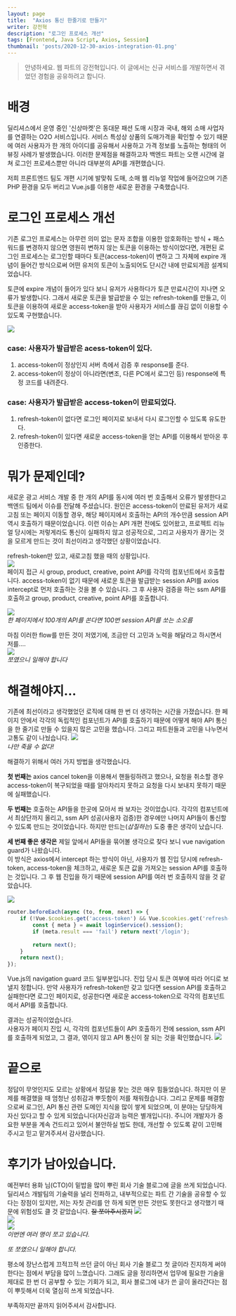 ```yaml
---
layout: page
title:  "Axios 통신 한줄기로 만들기"
writer: 강전혁
description: "로그인 프로세스 개선"
tags: [Frontend, Java Script, Axios, Session]
thumbnail: 'posts/2020-12-30-axios-integration-01.png'
---
```


>안녕하세요. 웹 파트의 강전혁입니다.
>이 글에서는 신규 서비스를 개발하면서 겪었던 경험을 공유하려고 합니다.

# 배경
딜리셔스에서 운영 중인 '신상마켓'은 동대문 패션 도매 시장과 국내, 해외 소매 사업자를 연결하는 O2O 서비스입니다. 서비스 특성상 상품의 도매가격을 확인할 수 있기 때문에 여러 사용자가 한 개의 아이디를 공유해서 사용하고 가격 정보를 노출하는 형태의 어뷰징 사례가 발생했습니다. 이러한 문제점을 해결하고자 백엔드 파트는 오랜 시간에 걸쳐 로그인 프로세스뿐만 아니라 대부분의 API를 개편했습니다.

저희 프론트엔드 팀도 개편 시기에 발맞춰 도매, 소매 웹 리뉴얼 작업에 들어갔으며 기존 PHP 환경을 모두 버리고 Vue.js를 이용한 새로운 환경을 구축했습니다.

# 로그인 프로세스 개선
기존 로그인 프로세스는 아무런 의미 없는 문자 조합을 이용한 암호화하는 방식 + 패스워드를 변경하지 않으면 영원히 변하지 않는 토큰을 이용하는 방식이었다면, 개편된 로그인 프로세스는 로그인할 때마다 토큰(access-token)이 변하고 그 자체에 expire 개념이 들어간 방식으로써 어떤 유저의 토큰이 노출되어도 단시간 내에 만료되게끔 설계되었습니다.

토큰에 expire 개념이 들어가 있다 보니 유저가 사용하다가 토큰 만료시간이 지나면 오류가 발생합니다. 그래서 새로운 토큰을 발급받을 수 있는 refresh-token를 만들고, 이 토큰을 이용하여 새로운 access-token을 받아 사용자가 서비스를 끊김 없이 이용할 수 있도록 구현했습니다.

![](/assets/image/posts/2020-12-30-axios-integration-01.png)<br/>
### case: 사용자가 발급받은 acess-token이 있다.
1. access-token이 정상인지 서버 측에서 검증 후 response를 준다.  
2. access-token이 정상이 아니라면(변조, 다른 PC에서 로그인 등) response에 특정 코드를 내려준다.

### case: 사용자가 발급받은 access-token이 만료되었다.
1. refresh-token이 없다면 로그인 페이지로 보내서 다시 로그인할 수 있도록 유도한다.  
2. refresh-token이 있다면 새로운 access-token을 얻는 API를 이용해서 받아온 후 인증한다.

# 뭐가 문제인데?
새로운 광고 서비스 개발 중 한 개의 API를 동시에 여러 번 호출해서 오류가 발생한다고 백엔드 팀에서 이슈를 전달해 주셨습니다. 원인은 access-token이 만료된 유저가 새로고침 또는 페이지 이동할 경우, 해당 페이지에서 호출하는 API의 개수만큼 session API 역시 호출하기 때문이었습니다. 이런 이슈는 API 개편 전에도 있어왔고, 프로젝트 리뉴얼 당시에는 저렇게라도 통신이 실패하지 않고 성공적으로, 그리고 사용자가 끊기는 것을 모르게 만드는 것이 최선이라고 생각했던 상황이었습니다.

refresh-token만 있고, 새로고침 했을 때의 상황입니다.<br/>
![](/assets/image/posts/2020-12-30-axios-integration-03.png)<br/>
페이지 접근 시 group, product, creative, point API를 각각의 컴포넌트에서 호출합니다. access-token이 없기 때문에 새로운 토큰을 발급받는 session API를 axios intercept로 먼저 호출하는 것을 볼 수 있습니다. 그 후 사용자 검증을 하는 ssm API를 호출하고 group, product, creative, point API를 호출합니다.

![](/assets/image/posts/2020-12-30-axios-integration-04.png)<br/>
*한 페이지에서 100개의 API를 쏜다면 100번 session API를 쏘는 소오름*

마침 이러한 flow를 만든 것이 저였기에, 조금만 더 고민과 노력을 해달라고 하시면서 저를....<br/>
![](/assets/image/posts/2020-12-30-axios-integration-02.jpeg)<br/>
*쪼였으니 일해야 합니다*

# 해결해야지...
기존에 최선이라고 생각했었던 로직에 대해 한 번 더 생각하는 시간을 가졌습니다. 한 페이지 안에서 각각의 독립적인 컴포넌트가 API를 호출하기 때문에 어떻게 해야 API 통신을 한 줄기로 만들 수 있을지 많은 고민을 했습니다. 그리고 파트원들과 고민을 나누면서 고통도 같이 나눴습니다.
![](/assets/image/posts/2020-12-30-axios-integration-05.jpeg)<br/>
*나만 죽을 수 없다!*

해결하기 위해서 여러 가지 방법을 생각했습니다.  

**첫 번째는** axios cancel token을 이용해서 핸들링하려고 했으나, 요청을 취소할 경우 access-token이 복구되었을 때를 알아차리지 못하고 요청을 다시 보내지 못하기 때문에 실패했습니다.

**두 번째는** 호출하는 API들을 한곳에 모아서 쏴 보자는 것이었습니다. 각각의 컴포넌트에서 최상단까지 올리고, ssm API 성공(사용자 검증)한 경우에만 나머지 API들이 통신할 수 있도록 만드는 것이었습니다. 하지만 만드는(*삽질하는*) 도중 좋은 생각이 났습니다.

**세 번째 좋은 생각은** 제일 앞에서 API들을 묶어볼 생각으로 찾다 보니 vue navigation guard가 나왔습니다.  
이 방식은 axios에서 intercept 하는 방식이 아닌, 사용자가 웹 진입 당시에 refresh-token, access-token을 체크하고, 새로운 토큰 값을 가져오는 session API를 호출하는 것입니다. 그 후 웹 진입을 하기 때문에 session API를 여러 번 호출하지 않을 것 같았습니다.

![](/assets/image/posts/2020-12-30-axios-integration-06.png)
```javascript
router.beforeEach(async (to, from, next) => {
    if (!Vue.$cookies.get('access-token') && Vue.$cookies.get('refresh-token')) {
        const { meta } = await loginService().session();
        if (meta.result === 'fail') return next('/login');
        
        return next();
    }
    return next();
});
```
Vue.js의 navigation guard 코드 일부분입니다. 진입 당시 토큰 여부에 따라 어디로 보낼지 정합니다. 만약 사용자가 refresh-token만 갖고 있다면 session API를 호출하고 실패한다면 로그인 페이지로, 성공한다면 새로운 access-token으로 각각의 컴포넌트에서 API를 호출합니다.
 
결과는 성공적이었습니다.   
사용자가 페이지 진입 시, 각각의 컴포넌트들이 API 호출하기 전에 session, ssm API를 호출하게 되었고, 그 결과, 엮이지 않고 API 통신이 잘 되는 것을 확인했습니다.
![](/assets/image/posts/2020-12-30-axios-integration-07.png)

# 끝으로
정답이 무엇인지도 모르는 상황에서 정답을 찾는 것은 매우 힘들었습니다. 하지만 이 문제를 해결했을 때 엄청난 성취감과 뿌듯함이 저를 채워줬습니다. 그리고 문제를 해결함으로써 로그인, API 통신 관련 도메인 지식을 많이 쌓게 되었으며, 이 분야는 당당하게 자신 있다고 할 수 있게 되었습니다(자신감과 능력은 별개입니다).
주니어 개발자가 중요한 부분을 계속 건드리고 있어서 불안하실 법도 한데, 개선할 수 있도록 같이 고민해 주시고 믿고 맡겨주셔서 감사했습니다.

# 후기가 남아있습니다.
예전부터 용화 님(CTO)이 밑밥을 많이 뿌린 회사 기술 블로그에 글을 쓰게 되었습니다. 딜리셔스 개발팀의 기술력을 널리 전파하고, 내부적으로는 파트 간 기술을 공유할 수 있다는 장점이 있지만, 저는 자칫 관리를 안 하게 되면 만든 것만도 못한다고 생각했기 때문에 위험성도 클 것 같았습니다. ~~잘 쪼아주시겠지~~
![](/assets/image/posts/2020-12-30-axios-integration-08.jpg)<br/>
![](/assets/image/posts/2020-12-30-axios-integration-09.jpg)<br/>
![](/assets/image/posts/2020-12-30-axios-integration-10.jpeg)<br/>
*이번엔 여러 명이 쪼고 있습니다.*

*또 쪼였으니 일해야 합니다.*

평소에 장난스럽게 끄적끄적 쓰던 글이 아닌 회사 기술 블로그 첫 글이라 진지하게 써야 한다는 점에서 부담을 많이 느꼈습니다. 그래도 글을 정리하면서 업무에 필요한 기술을 제대로 한 번 더 공부할 수 있는 기회가 되고, 회사 블로그에 내가 쓴 글이 올라간다는 점이 뿌듯해서 더욱 열심히 쓰게 되었습니다.

부족하지만 끝까지 읽어주셔서 감사합니다.
